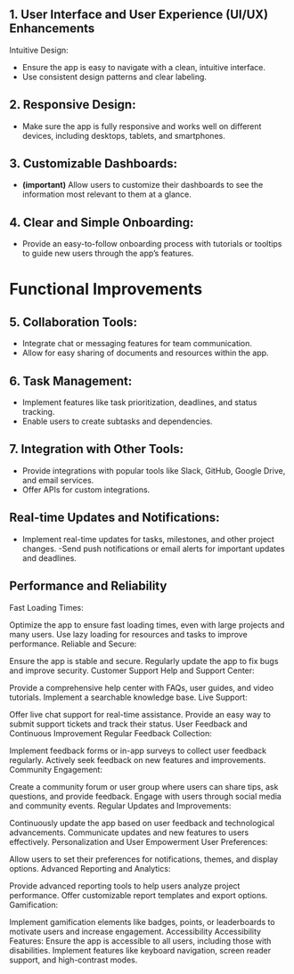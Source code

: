 ## 1. User Interface and User Experience (UI/UX) Enhancements
Intuitive Design:
- Ensure the app is easy to navigate with a clean, intuitive interface.
- Use consistent design patterns and clear labeling.

## 2. Responsive Design:
- Make sure the app is fully responsive and works well on different devices, including desktops, tablets, and smartphones.

## 3. Customizable Dashboards:
- **(important)** Allow users to customize their dashboards to see the information most relevant to them at a glance.

## 4. Clear and Simple Onboarding:
- Provide an easy-to-follow onboarding process with tutorials or tooltips to guide new users through the app’s features.

# Functional Improvements

## 5. Collaboration Tools:
- Integrate chat or messaging features for team communication.
- Allow for easy sharing of documents and resources within the app.

## 6. Task Management:
- Implement features like task prioritization, deadlines, and status tracking.
- Enable users to create subtasks and dependencies.

## 7. Integration with Other Tools:
- Provide integrations with popular tools like Slack, GitHub, Google Drive, and email services.
- Offer APIs for custom integrations.

## Real-time Updates and Notifications:
- Implement real-time updates for tasks, milestones, and other project changes.
-Send push notifications or email alerts for important updates and deadlines.

## Performance and Reliability
Fast Loading Times:

Optimize the app to ensure fast loading times, even with large projects and many users.
Use lazy loading for resources and tasks to improve performance.
Reliable and Secure:

Ensure the app is stable and secure.
Regularly update the app to fix bugs and improve security.
Customer Support
Help and Support Center:

Provide a comprehensive help center with FAQs, user guides, and video tutorials.
Implement a searchable knowledge base.
Live Support:

Offer live chat support for real-time assistance.
Provide an easy way to submit support tickets and track their status.
User Feedback and Continuous Improvement
Regular Feedback Collection:

Implement feedback forms or in-app surveys to collect user feedback regularly.
Actively seek feedback on new features and improvements.
Community Engagement:

Create a community forum or user group where users can share tips, ask questions, and provide feedback.
Engage with users through social media and community events.
Regular Updates and Improvements:

Continuously update the app based on user feedback and technological advancements.
Communicate updates and new features to users effectively.
Personalization and User Empowerment
User Preferences:

Allow users to set their preferences for notifications, themes, and display options.
Advanced Reporting and Analytics:

Provide advanced reporting tools to help users analyze project performance.
Offer customizable report templates and export options.
Gamification:

Implement gamification elements like badges, points, or leaderboards to motivate users and increase engagement.
Accessibility
Accessibility Features:
Ensure the app is accessible to all users, including those with disabilities.
Implement features like keyboard navigation, screen reader support, and high-contrast modes.
